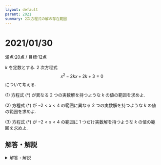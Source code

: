 ```yaml
---
layout: default
parent: 2021
summary: 2次方程式の解の存在範囲
---
```


# 2021/01/30

満点:20点 / 目標:12点

$k$ を定数とする. $2$ 次方程式 $$x^2-2kx+2k+3=0 \tag*{$(\ast)$}$$ について考える.

(1) 方程式 $(\ast)$ が異なる $2$ つの実数解を持つような $k$ の値の範囲を求めよ.

(2) 方程式 $(\ast)$ が $-2<x<4$ の範囲に異なる $2$ つの実数解を持つような $k$ の値の範囲を求めよ.

(3) 方程式 $(\ast)$ が $-2<x<4$ の範囲に $1$ つだけ実数解を持つような $k$ の値の範囲を求めよ.

<div style="page-break-before:always"></div>

## 解答・解説

<details markdown="1">
<summary>解答・解説</summary>

解の存在範囲の問題です. 特に高1模試だといつも出題されます(これしか出すものがないので).

- (1) は当然解けますね.
- (2) までは解けてほしい. グラフを描いてみて観察し, 条件を見つけてください.
    - 特に1年生, 触れている問題の量が少ないので, 手が止まると思います. 演習あるのみです.
- (3) は難しいんじゃないですかね……
    - グラフが動く様子をイメージしながら解くことになります. 
    - 基本的な $f(a) \cdot f(b) <details 0$ のほかにも考えることがいろいろあってめんどい.
- グラフが動く様子を実験的にgifアニメにしてみました
    - 通信容量に気を遣って500KBにしましたがちゃんと見えるかな

![output.gif](https://qiita-image-store.s3.ap-northeast-1.amazonaws.com/0/559517/b75f619e-8cd8-ec2d-3d86-56601f0034fd.gif)

ということで, 解答とちょっと補足です.

![mathterro_20210130.jpg](https://qiita-image-store.s3.ap-northeast-1.amazonaws.com/0/559517/1cec2c3e-2572-3d53-9043-ded51104d506.jpeg)
![sonzaihani.jpg](https://qiita-image-store.s3.ap-northeast-1.amazonaws.com/0/559517/26fea5d2-1f23-82f7-12d3-fcfa3aff9717.jpeg)

</details>